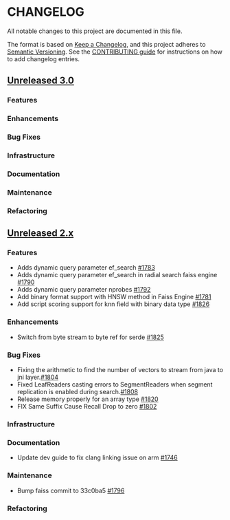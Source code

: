 # CHANGELOG
All notable changes to this project are documented in this file.

The format is based on [Keep a Changelog](https://keepachangelog.com/en/1.0.0/), and this project adheres to [Semantic Versioning](https://semver.org/spec/v2.0.0.html). See the [CONTRIBUTING guide](./CONTRIBUTING.md#Changelog) for instructions on how to add changelog entries.

## [Unreleased 3.0](https://github.com/opensearch-project/k-NN/compare/2.x...HEAD)
### Features
### Enhancements
### Bug Fixes 
### Infrastructure
### Documentation
### Maintenance
### Refactoring

## [Unreleased 2.x](https://github.com/opensearch-project/k-NN/compare/2.15...2.x)
### Features
* Adds dynamic query parameter ef_search [#1783](https://github.com/opensearch-project/k-NN/pull/1783)
* Adds dynamic query parameter ef_search in radial search faiss engine [#1790](https://github.com/opensearch-project/k-NN/pull/1790)
* Adds dynamic query parameter nprobes [#1792](https://github.com/opensearch-project/k-NN/pull/1792)
* Add binary format support with HNSW method in Faiss Engine [#1781](https://github.com/opensearch-project/k-NN/pull/1781)
* Add script scoring support for knn field with binary data type [#1826](https://github.com/opensearch-project/k-NN/pull/1826)
### Enhancements
* Switch from byte stream to byte ref for serde [#1825](https://github.com/opensearch-project/k-NN/pull/1825)
### Bug Fixes
* Fixing the arithmetic to find the number of vectors to stream from java to jni layer.[#1804](https://github.com/opensearch-project/k-NN/pull/1804)
* Fixed LeafReaders casting errors to SegmentReaders when segment replication is enabled during search.[#1808](https://github.com/opensearch-project/k-NN/pull/1808)
* Release memory properly for an array type [#1820](https://github.com/opensearch-project/k-NN/pull/1820)
* FIX Same Suffix Cause Recall Drop to zero [#1802](https://github.com/opensearch-project/k-NN/pull/1802)
### Infrastructure
### Documentation
* Update dev guide to fix clang linking issue on arm [#1746](https://github.com/opensearch-project/k-NN/pull/1746)
### Maintenance
* Bump faiss commit to 33c0ba5 [#1796](https://github.com/opensearch-project/k-NN/pull/1796)
### Refactoring
